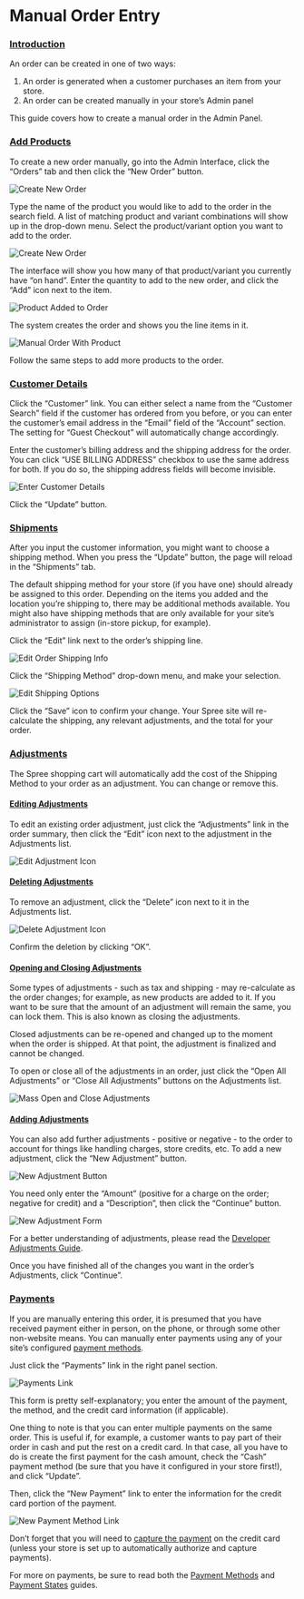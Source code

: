 # Manual Order Entry

### [Introduction](manual-order-entry.md#introduction) <a id="introduction"></a>

An order can be created in one of two ways:

1. An order is generated when a customer purchases an item from your store.
2. An order can be created manually in your store’s Admin panel

This guide covers how to create a manual order in the Admin Panel.

### [Add Products](manual-order-entry.md#add-products) <a id="add-products"></a>

To create a new order manually, go into the Admin Interface, click the “Orders” tab and then click the “New Order” button.

![Create New Order](../.gitbook/assets/image%20%2870%29.png)

Type the name of the product you would like to add to the order in the search field. A list of matching product and variant combinations will show up in the drop-down menu. Select the product/variant option you want to add to the order.

![Create New Order](../.gitbook/assets/image%20%2873%29.png)

The interface will show you how many of that product/variant you currently have “on hand”. Enter the quantity to add to the new order, and click the “Add” icon next to the item.

![Product Added to Order](../.gitbook/assets/image%20%2867%29.png)

The system creates the order and shows you the line items in it.

![Manual Order With Product](../.gitbook/assets/image%20%2865%29.png)

Follow the same steps to add more products to the order.

### [Customer Details](manual-order-entry.md#customer-details) <a id="customer-details"></a>

Click the “Customer” link. You can either select a name from the “Customer Search” field if the customer has ordered from you before, or you can enter the customer’s email address in the “Email” field of the “Account” section. The setting for “Guest Checkout” will automatically change accordingly.

Enter the customer’s billing address and the shipping address for the order. You can click “USE BILLING ADDRESS” checkbox to use the same address for both. If you do so, the shipping address fields will become invisible.

![Enter Customer Details](../.gitbook/assets/image%20%2864%29.png)

Click the “Update” button.

### [Shipments](manual-order-entry.md#shipments) <a id="shipments"></a>

After you input the customer information, you might want to choose a shipping method. When you press the “Update” button, the page will reload in the “Shipments” tab.

The default shipping method for your store \(if you have one\) should already be assigned to this order. Depending on the items you added and the location you’re shipping to, there may be additional methods available. You might also have shipping methods that are only available for your site’s administrator to assign \(in-store pickup, for example\).

Click the “Edit” link next to the order’s shipping line.

![Edit Order Shipping Info](../.gitbook/assets/image%20%2871%29.png)

Click the “Shipping Method” drop-down menu, and make your selection.

![Edit Shipping Options](../.gitbook/assets/image%20%2872%29.png)

Click the “Save” icon to confirm your change. Your Spree site will re-calculate the shipping, any relevant adjustments, and the total for your order.

### [Adjustments](manual-order-entry.md#adjustments) <a id="adjustments"></a>

The Spree shopping cart will automatically add the cost of the Shipping Method to your order as an adjustment. You can change or remove this.

#### [Editing Adjustments](manual-order-entry.md#editing-adjustments) <a id="editing-adjustments"></a>

To edit an existing order adjustment, just click the “Adjustments” link in the order summary, then click the “Edit” icon next to the adjustment in the Adjustments list.

![Edit Adjustment Icon](../.gitbook/assets/image%20%2869%29.png)

#### [Deleting Adjustments](manual-order-entry.md#deleting-adjustments) <a id="deleting-adjustments"></a>

To remove an adjustment, click the “Delete” icon next to it in the Adjustments list.

![Delete Adjustment Icon](../.gitbook/assets/image%20%2862%29.png)

Confirm the deletion by clicking “OK”.

#### [Opening and Closing Adjustments](manual-order-entry.md#opening-and-closing-adjustments) <a id="opening-and-closing-adjustments"></a>

Some types of adjustments - such as tax and shipping - may re-calculate as the order changes; for example, as new products are added to it. If you want to be sure that the amount of an adjustment will remain the same, you can lock them. This is also known as closing the adjustments.

Closed adjustments can be re-opened and changed up to the moment when the order is shipped. At that point, the adjustment is finalized and cannot be changed.

To open or close all of the adjustments in an order, just click the “Open All Adjustments” or “Close All Adjustments” buttons on the Adjustments list.

![Mass Open and Close Adjustments](../.gitbook/assets/image%20%2868%29.png)

#### [Adding Adjustments](manual-order-entry.md#adding-adjustments) <a id="adding-adjustments"></a>

You can also add further adjustments - positive or negative - to the order to account for things like handling charges, store credits, etc. To add a new adjustment, click the “New Adjustment” button.

![New Adjustment Button](../.gitbook/assets/image%20%2861%29.png)

You need only enter the “Amount” \(positive for a charge on the order; negative for credit\) and a “Description”, then click the “Continue” button.

![New Adjustment Form](../.gitbook/assets/image%20%2863%29.png)

For a better understanding of adjustments, please read the [Developer Adjustments Guide](https://guides.spreecommerce.org/developer/internals/adjustments.html).

Once you have finished all of the changes you want in the order’s Adjustments, click “Continue”.

### [Payments](manual-order-entry.md#payments) <a id="payments"></a>

If you are manually entering this order, it is presumed that you have received payment either in person, on the phone, or through some other non-website means. You can manually enter payments using any of your site’s configured [payment methods](../payments/payment-methods.md).

Just click the “Payments” link in the right panel section.

![Payments Link](../.gitbook/assets/image%20%2874%29.png)

This form is pretty self-explanatory; you enter the amount of the payment, the method, and the credit card information \(if applicable\).

One thing to note is that you can enter multiple payments on the same order. This is useful if, for example, a customer wants to pay part of their order in cash and put the rest on a credit card. In that case, all you have to do is create the first payment for the cash amount, check the “Cash” payment method \(be sure that you have it configured in your store first!\), and click “Update”.

Then, click the “New Payment” link to enter the information for the credit card portion of the payment.

![New Payment Method Link](../.gitbook/assets/image%20%2866%29.png)

Don’t forget that you will need to [capture the payment](../payments/payment-states.md) on the credit card \(unless your store is set up to automatically authorize and capture payments\).

For more on payments, be sure to read both the [Payment Methods](../payments/payment-methods.md) and [Payment States](../payments/payment-states.md) guides.

